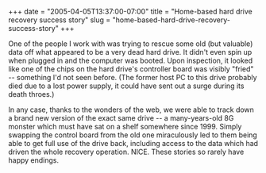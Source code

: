 +++
date = "2005-04-05T13:37:00-07:00"
title = "Home-based hard drive recovery success story"
slug = "home-based-hard-drive-recovery-success-story"
+++


One of the people I work with was trying to rescue some old (but valuable) data off what appeared to be a very dead hard drive. It didn't even spin up when plugged in and the computer was booted. Upon inspection, it looked like one of the chips on the hard drive's controller board was visibly "fried" -- something I'd not seen before. (The former host PC to this drive probably died due to a lost power supply, it could have sent out a surge during its death throes.)

In any case, thanks to the wonders of the web, we were able to track down a brand new version of the exact same drive -- a many-years-old 8G monster which must have sat on a shelf somewhere since 1999. Simply swapping the control board from the old one miraculously led to them being able to get full use of the drive back, including access to the data which had driven the whole recovery operation. NICE. These stories so rarely have happy endings.
